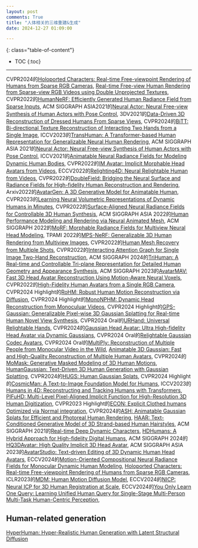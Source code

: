 ```yaml
---
layout: post
comments: True
title: "人体相关的三维重建&生成"
date: 2024-12-27 01:09:00

---
```


<!--more-->

{: class="table-of-content"}
* TOC
{:toc}

---

CVPR2024的[Holoported Characters: Real-time Free-viewpoint Rendering of Humans from Sparse RGB Cameras](https://vcai.mpi-inf.mpg.de/projects/holochar/), [Real-time Free-view Human Rendering from Sparse-view RGB Videos using Double Unprojected Textures](https://vcai.mpi-inf.mpg.de/projects/DUT/), CVPR2022的[HumanNeRF: Efficiently Generated Human Radiance Field from Sparse Inputs](https://zhaofuq.github.io/humannerf/), ACM SIGGRAPH ASIA2021的[Neural Actor: Neural Free-view Synthesis of Human Actors with Pose Control](https://vcai.mpi-inf.mpg.de/projects/NeuralActor/), 3DV2021的[Data-Driven 3D Reconstruction of Dressed Humans From Sparse Views](https://pzins.github.io/publication/data-driven_3d_reconstruction/), CVPR2024的[BiTT: Bi-directional Texture Reconstruction of Interacting Two Hands from a Single Image](https://yunminjin2.github.io/projects/bitt/), ICCV2023的[TransHuman: A Transformer-based Human Representation for Generalizable Neural Human Rendering](https://pansanity666.github.io/TransHuman/), ACM SIGGRAPH ASIA 2021的[Neural Actor: Neural Free-view Synthesis of Human Actors with Pose Control](https://vcai.mpi-inf.mpg.de/projects/NeuralActor/), ICCV2021的[Animatable Neural Radiance Fields for Modeling Dynamic Human Bodies](https://zju3dv.github.io/animatable_nerf/), CVPR2022的[IM Avatar: Implicit Morphable Head Avatars from Videos](https://ait.ethz.ch/imavatar), ECCV2022的[Relighting4D: Neural Relightable Human from Videos](https://frozenburning.github.io/projects/relighting4d/), CVPR2022的[DoubleField: Bridging the Neural Surface and Radiance Fields for High-fidelity Human Reconstruction and Rendering](https://github.com/DSaurus/DoubleField), Arxiv2022的[AvatarGen: A 3D Generative Model for Animatable Human](http://jeff95.me/projects/avatargen.html), CVPR2023的[Learning Neural Volumetric Representations of Dynamic Humans in Minutes](https://zju3dv.github.io/instant_nvr/), CVPR2022的[Surface-Aligned Neural Radiance Fields for Controllable 3D Human Synthesis](https://pfnet-research.github.io/surface-aligned-nerf/), ACM SIGGRAPH ASIA 2022的[Human Performance Modeling and Rendering via Neural Animated Mesh](https://zhaofuq.github.io/NeuralAM/), ACM SIGGRAPH 2022的[MoRF: Morphable Radiance Fields for Multiview Neural Head Modeling](https://studios.disneyresearch.com/2022/07/24/morf-morphable-radiance-fields-for-multiview-neural-head-modeling/), TPAMI 2022的[MPS-NeRF: Generalizable 3D Human Rendering from Multiview Images](https://gaoxiangjun.github.io/mps_nerf/), CVPR2022的[Human Mesh Recovery from Multiple Shots](https://geopavlakos.github.io/multishot/), CVPR2022的[Interacting Attention Graph for Single Image Two-Hand Reconstruction](https://dw1010.github.io/project/IntagHand/Intaghand.html), ACM SIGGRAPH 2024的[TriHuman: A Real-time and Controllable Tri-plane Representation for Detailed Human Geometry and Appearance Synthesis](https://vcai.mpi-inf.mpg.de/projects/trihuman/), ACM SIGGRAPH 2023的[AvatarMAV: Fast 3D Head Avatar Reconstruction Using Motion-Aware Neural Voxels](https://liuyebin.com/avatarmav/), CVPR2022的[High-Fidelity Human Avatars from a Single RGB Camera](http://cic.tju.edu.cn/faculty/likun/projects/HF-Avatar/index.html), CVPR2024 Highlight的[RoHM: Robust Human Motion Reconstruction via Diffusion](https://sanweiliti.github.io/ROHM/ROHM.html), CVPR2024 Highlight的[MonoNPHM: Dynamic Head Reconstruction from Monoculuar Videos](https://simongiebenhain.github.io/MonoNPHM/), CVPR2024 Highlight的[GPS-Gaussian: Generalizable Pixel-wise 3D Gaussian Splatting for Real-time Human Novel View Synthesis](https://shunyuanzheng.github.io/GPS-Gaussian), CVPR2024 Oral的[URHand: Universal Relightable Hands](https://frozenburning.github.io/projects/urhand/), CVPR2024的[Gaussian Head Avatar: Ultra High-fidelity Head Avatar via Dynamic Gaussians](https://yuelangx.github.io/gaussianheadavatar/), CVPR2024 Oral的[Relightable Gaussian Codec Avatars](https://shunsukesaito.github.io/rgca/), CVPR2024 Oral的[MultiPly: Reconstruction of Multiple People from Monocular Video in the Wild](https://eth-ait.github.io/MultiPly/), [Animatable 3D Gaussian: Fast and High-Quality Reconstruction of Multiple Human Avatars](https://jimmyyliu.github.io/Animatable-3D-Gaussian/), CVPR2024的[MoMask: Generative Masked Modeling of 3D Human Motions](https://ericguo5513.github.io/momask/), [HumanGaussian: Text-Driven 3D Human Generation with Gaussian Splatting](https://alvinliu0.github.io/projects/HumanGaussian), CVPR2024的[HUGS: Human Gaussian Splats](https://github.com/apple/ml-hugs?tab=readme-ov-file#hugs-human-gaussian-splats), CVPR2024 Highlight的[CosmicMan: A Text-to-Image Foundation Model for Humans](https://cosmicman-cvpr2024.github.io/), ICCV2023的[Humans in 4D: Reconstructing and Tracking Humans with Transformers](https://shubham-goel.github.io/4dhumans/), [PIFuHD: Multi-Level Pixel-Aligned Implicit Function for High-Resolution 3D Human Digitization](https://shunsukesaito.github.io/PIFuHD/), CVPR2023 Highlight的[ECON: Explicit Clothed humans Optimized via Normal integration](https://econ.is.tue.mpg.de/), CVPR2024的[ASH: Animatable Gaussian Splats for Efficient and Photoreal Human Rendering](https://vcai.mpi-inf.mpg.de/projects/ash/), [HAAR: Text-Conditioned Generative Model of 3D Strand-based Human Hairstyles](https://haar.is.tue.mpg.de/), ACM SIGGRAPH 2021的[Real-time Deep Dynamic Characters](https://people.mpi-inf.mpg.de/~mhaberma/projects/2021-ddc/), [HDHumans: A Hybrid Approach for High-fidelity Digital Humans](https://people.mpi-inf.mpg.de/~mhaberma/projects/2023-hdhumans/), ACM SIGGRAPH 2024的[HQ3DAvatar: High Quality Implicit 3D Head Avatar](https://vcai.mpi-inf.mpg.de/projects/HQ3DAvatar/), ACM SIGGRAPH ASIA 2023的[AvatarStudio: Text-driven Editing of 3D Dynamic Human Head Avatars](https://vcai.mpi-inf.mpg.de/projects/AvatarStudio/), ECCV2024的[Motion-Oriented Compositional Neural Radiance Fields for Monocular Dynamic Human Modeling](https://stevejaehyeok.github.io/publications/moco-nerf/), [Holoported Characters: Real-time Free-viewpoint Rendering of Humans from Sparse RGB Cameras](https://vcai.mpi-inf.mpg.de/projects/holochar/), ICLR2023的[MDM: Human Motion Diffusion Model](https://guytevet.github.io/mdm-page/), ECCV2024的[NICP: Neural ICP for 3D Human Registration at Scale](https://neural-icp.github.io/), ECCV2024的[You Only Learn One Query: Learning Unified Human Query for Single-Stage Multi-Person Multi-Task Human-Centric Perception](https://github.com/lishuhuai527/COCO-UniHuman), 


## Human-related generation

[HyperHuman: Hyper-Realistic Human Generation with Latent Structural Diffusion](https://snap-research.github.io/HyperHuman/)
